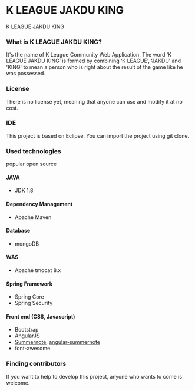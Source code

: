 K LEAGUE JAKDU KING
===================

K LEAGUE JAKDU KING

### What is K LEAGUE JAKDU KING?
It's the name of K League Community Web Application.
The word ‘K LEAGUE JAKDU KING’ is formed by combining ‘K LEAGUE’, ‘JAKDU’ and 'KING' to mean a person who is right about the result of the game like he was possessed.


### License
There is no license yet, meaning that anyone can use and modify it at no cost.

### IDE
This project is based on Eclipse. You can import the project using git clone.

### Used technologies 
popular open source

#### JAVA
* JDK 1.8

#### Dependency Management
* Apache Maven

#### Database
* mongoDB

#### WAS
* Apache tmocat 8.x

#### Spring Framework
* Spring Core
* Spring Security

#### Front end (CSS, Javascript)
* Bootstrap
* AngularJS
* [Summernote](https://github.com/HackerWins/summernote), [angular-summernote](https://github.com/outsideris/angular-summernote)
* font-awesome

### Finding contributors
If you want to help to develop this project, anyone who wants to come is welcome.

